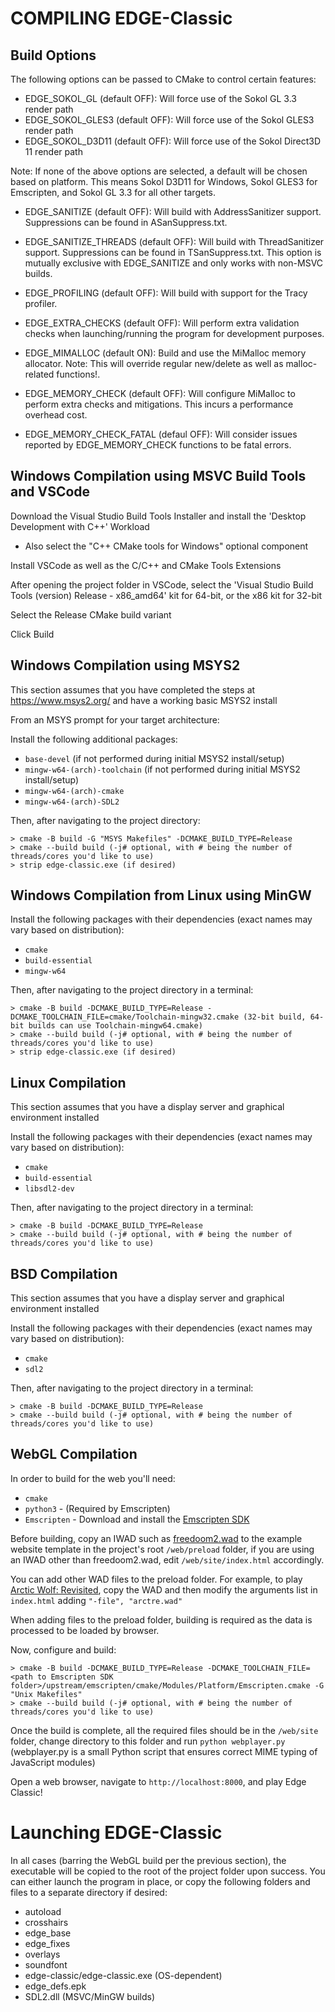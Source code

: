 
# COMPILING EDGE-Classic

## Build Options

The following options can be passed to CMake to control certain features:

- EDGE_SOKOL_GL (default OFF): Will force use of the Sokol GL 3.3 render path
- EDGE_SOKOL_GLES3 (default OFF): Will force use of the Sokol GLES3 render path
- EDGE_SOKOL_D3D11 (default OFF): Will force use of the Sokol Direct3D 11 render path

Note: If none of the above options are selected, a default will be chosen based on platform. This means Sokol D3D11 for Windows, Sokol GLES3 for Emscripten, and Sokol GL 3.3 for all other targets.

- EDGE_SANITIZE (default OFF): Will build with AddressSanitizer support. Suppressions can be found in ASanSuppress.txt.
- EDGE_SANITIZE_THREADS (default OFF): Will build with ThreadSanitizer support. Suppressions can be found in TSanSuppress.txt. This option is mutually exclusive with EDGE_SANITIZE and only works with non-MSVC builds.
- EDGE_PROFILING (default OFF): Will build with support for the Tracy profiler.
- EDGE_EXTRA_CHECKS (default OFF): Will perform extra validation checks when launching/running the program for development purposes.

- EDGE_MIMALLOC (default ON): Build and use the MiMalloc memory allocator. Note: This will override regular new/delete as well as malloc-related functions!.
- EDGE_MEMORY_CHECK (default OFF): Will configure MiMalloc to perform extra checks and mitigations. This incurs a performance overhead cost.
- EDGE_MEMORY_CHECK_FATAL (defaul OFF): Will consider issues reported by EDGE_MEMORY_CHECK functions to be fatal errors.

## Windows Compilation using MSVC Build Tools and VSCode

Download the Visual Studio Build Tools Installer and install the 'Desktop Development with C++' Workload
  - Also select the "C++ CMake tools for Windows" optional component

Install VSCode as well as the C/C++ and CMake Tools Extensions

After opening the project folder in VSCode, select the 'Visual Studio Build Tools (version) Release - x86_amd64' kit for 64-bit, or the x86 kit for 32-bit

Select the Release CMake build variant

Click Build

## Windows Compilation using MSYS2

This section assumes that you have completed the steps at https://www.msys2.org/ and have a working basic MSYS2 install

From an MSYS prompt for your target architecture:

Install the following additional packages:
* `base-devel` (if not performed during initial MSYS2 install/setup)
* `mingw-w64-(arch)-toolchain` (if not performed during initial MSYS2 install/setup)
* `mingw-w64-(arch)-cmake`
* `mingw-w64-(arch)-SDL2`

Then, after navigating to the project directory:

```
> cmake -B build -G "MSYS Makefiles" -DCMAKE_BUILD_TYPE=Release
> cmake --build build (-j# optional, with # being the number of threads/cores you'd like to use)
> strip edge-classic.exe (if desired)
```

## Windows Compilation from Linux using MinGW

Install the following packages with their dependencies (exact names may vary based on distribution):
* `cmake`
* `build-essential`
* `mingw-w64`

Then, after navigating to the project directory in a terminal:

```
> cmake -B build -DCMAKE_BUILD_TYPE=Release -DCMAKE_TOOLCHAIN_FILE=cmake/Toolchain-mingw32.cmake (32-bit build, 64-bit builds can use Toolchain-mingw64.cmake)
> cmake --build build (-j# optional, with # being the number of threads/cores you'd like to use)
> strip edge-classic.exe (if desired)
```

## Linux Compilation

This section assumes that you have a display server and graphical environment installed

Install the following packages with their dependencies (exact names may vary based on distribution):
* `cmake`
* `build-essential`
* `libsdl2-dev`

Then, after navigating to the project directory in a terminal:

```
> cmake -B build -DCMAKE_BUILD_TYPE=Release
> cmake --build build (-j# optional, with # being the number of threads/cores you'd like to use)
```

## BSD Compilation

This section assumes that you have a display server and graphical environment installed

Install the following packages with their dependencies (exact names may vary based on distribution):
* `cmake`
* `sdl2`

Then, after navigating to the project directory in a terminal:

```
> cmake -B build -DCMAKE_BUILD_TYPE=Release
> cmake --build build (-j# optional, with # being the number of threads/cores you'd like to use)
```
## WebGL Compilation

In order to build for the web you'll need:

* `cmake`
* `python3` - (Required by Emscripten)
* `Emscripten` - Download and install the [Emscripten SDK](https://emscripten.org/docs/getting_started/downloads.html)  

Before building, copy an IWAD such as [freedoom2.wad](https://freedoom.github.io/download.html) to the example website template in the project's root ```/web/preload``` folder, if you are using an IWAD other than freedoom2.wad, edit ```/web/site/index.html``` accordingly.  

You can add other WAD files to the preload folder.  For example, to play  [Arctic Wolf: Revisited](https://www.moddb.com/mods/edge-classic-add-ons/downloads/arctic-wolf-revisited), copy the WAD and then modify the arguments list in ```index.html``` adding ```"-file", "arctre.wad"```

When adding files to the preload folder, building is required as the data is processed to be loaded by browser. 

Now, configure and build:

```
> cmake -B build -DCMAKE_BUILD_TYPE=Release -DCMAKE_TOOLCHAIN_FILE=<path to Emscripten SDK folder>/upstream/emscripten/cmake/Modules/Platform/Emscripten.cmake -G "Unix Makefiles"
> cmake --build build (-j# optional, with # being the number of threads/cores you'd like to use)
```

Once the build is complete, all the required files should be in the ```/web/site``` folder, change directory to this folder and run ```python webplayer.py``` (webplayer.py is a small Python script that ensures correct MIME typing of JavaScript modules)

Open a web browser, navigate to ```http://localhost:8000```, and play Edge Classic!   

# Launching EDGE-Classic

In all cases (barring the WebGL build per the previous section), the executable will be copied to the root of the project folder upon success. You can either launch the program in place, or copy the following folders and files to a separate directory if desired:
* autoload
* crosshairs
* edge_base
* edge_fixes
* overlays
* soundfont
* edge-classic/edge-classic.exe (OS-dependent)
* edge_defs.epk
* SDL2.dll (MSVC/MinGW builds)